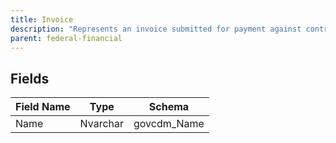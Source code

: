 ```yaml
---
title: Invoice
description: "Represents an invoice submitted for payment against contracts or purchase requests."
parent: federal-financial
---
```


## Fields

| Field Name | Type | Schema |
|------------|------|--------|
| Name | Nvarchar | govcdm_Name |


